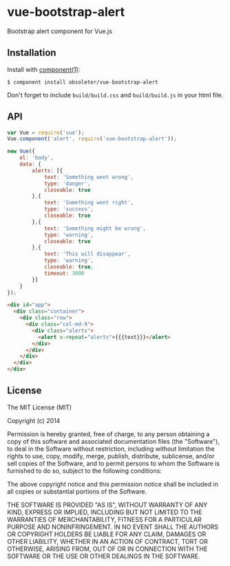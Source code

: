 
# vue-bootstrap-alert

  Bootstrap alert component for Vue.js

## Installation

  Install with [component(1)](http://component.io):

    $ component install obsoleter/vue-bootstrap-alert

  Don't forget to include `build/build.css` and `build/build.js` in your html file.

## API

  ```javascript
  var Vue = require('vue');
  Vue.component('alert', require('vue-bootstrap-alert'));

  new Vue({
      el: 'body',
      data: {
          alerts: [{
              text: 'Something went wrong',
              type: 'danger',
              closeable: true
          },{
              text: 'Something went right',
              type: 'success',
              closeable: true
          },{
              text: 'Something might be wrong',
              type: 'warning',
              closeable: true
          },{
              text: 'This will disappear',
              type: 'warning',
              closeable: true,
              timeout: 3000
          }]
      }
  });
  ```

  ```html
  <div id="app">
    <div class="container">
      <div class="row">
        <div class="col-md-9">
          <div class="alerts">
            <alert v-repeat="alerts">{{{text}}}</alert>
          </div>
        </div>
      </div>
    </div>
  </div>
  ```

## License

  The MIT License (MIT)

  Copyright (c) 2014 <copyright holders>

  Permission is hereby granted, free of charge, to any person obtaining a copy
  of this software and associated documentation files (the "Software"), to deal
  in the Software without restriction, including without limitation the rights
  to use, copy, modify, merge, publish, distribute, sublicense, and/or sell
  copies of the Software, and to permit persons to whom the Software is
  furnished to do so, subject to the following conditions:

  The above copyright notice and this permission notice shall be included in
  all copies or substantial portions of the Software.

  THE SOFTWARE IS PROVIDED "AS IS", WITHOUT WARRANTY OF ANY KIND, EXPRESS OR
  IMPLIED, INCLUDING BUT NOT LIMITED TO THE WARRANTIES OF MERCHANTABILITY,
  FITNESS FOR A PARTICULAR PURPOSE AND NONINFRINGEMENT. IN NO EVENT SHALL THE
  AUTHORS OR COPYRIGHT HOLDERS BE LIABLE FOR ANY CLAIM, DAMAGES OR OTHER
  LIABILITY, WHETHER IN AN ACTION OF CONTRACT, TORT OR OTHERWISE, ARISING FROM,
  OUT OF OR IN CONNECTION WITH THE SOFTWARE OR THE USE OR OTHER DEALINGS IN
  THE SOFTWARE.
